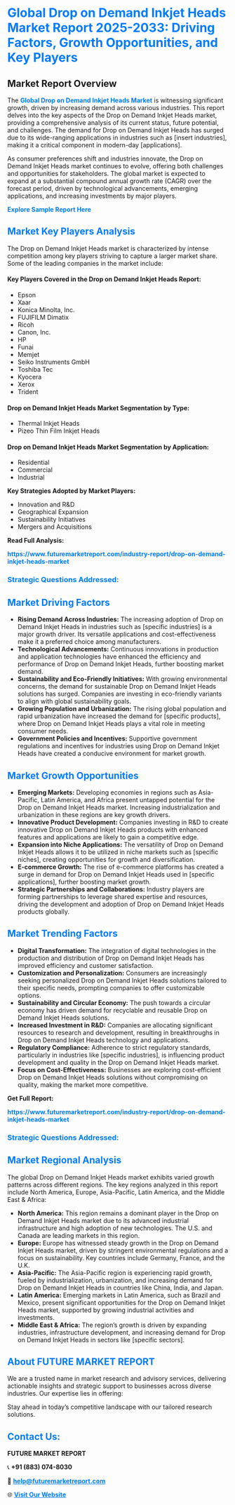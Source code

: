 <h1 style="color: #007BFF;">Global Drop on Demand Inkjet Heads Market Report 2025-2033: Driving Factors, Growth Opportunities, and Key Players</h1>

<section id="overview">
<h2>Market Report Overview</h2>
<p>The <a href="https://www.futuremarketreport.com/industry-report/drop-on-demand-inkjet-heads-market" style="color: #007BFF; text-decoration: none;"><strong>Global Drop on Demand Inkjet Heads Market</strong></a> is witnessing significant growth, driven by increasing demand across various industries. This report delves into the key aspects of the Drop on Demand Inkjet Heads market, providing a comprehensive analysis of its current status, future potential, and challenges. The demand for Drop on Demand Inkjet Heads has surged due to its wide-ranging applications in industries such as [insert industries], making it a critical component in modern-day [applications].</p>
<p>As consumer preferences shift and industries innovate, the Drop on Demand Inkjet Heads market continues to evolve, offering both challenges and opportunities for stakeholders. The global market is expected to expand at a substantial compound annual growth rate (CAGR) over the forecast period, driven by technological advancements, emerging applications, and increasing investments by major players.</p>
</section>

<section id="overview">
<p><a href="https://www.futuremarketreport.com/request-sample/reportId=48738" style="color: #007BFF; text-decoration: none;"><strong>Explore Sample Report Here</strong></a></p>
</section>

<section id="key-players">
<h2 style="color: #007BFF;">Market Key Players Analysis</h2>
<p>The Drop on Demand Inkjet Heads market is characterized by intense competition among key players striving to capture a larger market share. Some of the leading companies in the market include:</p>
<h4>Key Players Covered in the Drop on Demand Inkjet Heads Report:</h4>
<ul><li>Epson</li><li>Xaar</li><li>Konica Minolta, Inc.</li><li>FUJIFILM Dimatix</li><li>Ricoh</li><li>Canon, Inc.</li><li>HP</li><li>Funai</li><li>Memjet</li><li>Seiko Instruments GmbH</li><li>Toshiba Tec</li><li>Kyocera</li><li>Xerox</li><li>Trident</li></ul>
<h4>Drop on Demand Inkjet Heads Market Segmentation by Type:</h4>
<ul><li>Thermal Inkjet Heads</li><li>Pizeo Thin Film Inkjet Heads</li></ul>

<h4>Drop on Demand Inkjet Heads Market Segmentation by Application:</h4>
<ul><li>Residential</li><li>Commercial</li><li>Industrial</li></ul>
<p><strong>Key Strategies Adopted by Market Players:</strong></p>
<ul>
<li>Innovation and R&D</li>
<li>Geographical Expansion</li>
<li>Sustainability Initiatives</li>
<li>Mergers and Acquisitions</li>
</ul>
</section>

<section>
<p><strong>Read Full Analysis: </strong></p><a href="https://www.futuremarketreport.com/industry-report/drop-on-demand-inkjet-heads-market" style="color: #007BFF; text-decoration: none;"><strong>https://www.futuremarketreport.com/industry-report/drop-on-demand-inkjet-heads-market</strong></a>
<h3 style="color: #007BFF;">Strategic Questions Addressed:</h3>
</section>

<section id="driving-factors">
<h2 style="color: #007BFF;">Market Driving Factors</h2>
<ul>
<li><strong>Rising Demand Across Industries:</strong> The increasing adoption of Drop on Demand Inkjet Heads in industries such as [specific industries] is a major growth driver. Its versatile applications and cost-effectiveness make it a preferred choice among manufacturers.</li>
<li><strong>Technological Advancements:</strong> Continuous innovations in production and application technologies have enhanced the efficiency and performance of Drop on Demand Inkjet Heads, further boosting market demand.</li>
<li><strong>Sustainability and Eco-Friendly Initiatives:</strong> With growing environmental concerns, the demand for sustainable Drop on Demand Inkjet Heads solutions has surged. Companies are investing in eco-friendly variants to align with global sustainability goals.</li>
<li><strong>Growing Population and Urbanization:</strong> The rising global population and rapid urbanization have increased the demand for [specific products], where Drop on Demand Inkjet Heads plays a vital role in meeting consumer needs.</li>
<li><strong>Government Policies and Incentives:</strong> Supportive government regulations and incentives for industries using Drop on Demand Inkjet Heads have created a conducive environment for market growth.</li>
</ul>
</section>

<section id="growth-opportunities">
<h2 style="color: #007BFF;">Market Growth Opportunities</h2>
<ul>
<li><strong>Emerging Markets:</strong> Developing economies in regions such as Asia-Pacific, Latin America, and Africa present untapped potential for the Drop on Demand Inkjet Heads market. Increasing industrialization and urbanization in these regions are key growth drivers.</li>
<li><strong>Innovative Product Development:</strong> Companies investing in R&D to create innovative Drop on Demand Inkjet Heads products with enhanced features and applications are likely to gain a competitive edge.</li>
<li><strong>Expansion into Niche Applications:</strong> The versatility of Drop on Demand Inkjet Heads allows it to be utilized in niche markets such as [specific niches], creating opportunities for growth and diversification.</li>
<li><strong>E-commerce Growth:</strong> The rise of e-commerce platforms has created a surge in demand for Drop on Demand Inkjet Heads used in [specific applications], further boosting market growth.</li>
<li><strong>Strategic Partnerships and Collaborations:</strong> Industry players are forming partnerships to leverage shared expertise and resources, driving the development and adoption of Drop on Demand Inkjet Heads products globally.</li>
</ul>
</section>

<section id="trending-factors">
<h2 style="color: #007BFF;">Market Trending Factors</h2>
<ul>
<li><strong>Digital Transformation:</strong> The integration of digital technologies in the production and distribution of Drop on Demand Inkjet Heads has improved efficiency and customer satisfaction.</li>
<li><strong>Customization and Personalization:</strong> Consumers are increasingly seeking personalized Drop on Demand Inkjet Heads solutions tailored to their specific needs, prompting companies to offer customizable options.</li>
<li><strong>Sustainability and Circular Economy:</strong> The push towards a circular economy has driven demand for recyclable and reusable Drop on Demand Inkjet Heads solutions.</li>
<li><strong>Increased Investment in R&D:</strong> Companies are allocating significant resources to research and development, resulting in breakthroughs in Drop on Demand Inkjet Heads technology and applications.</li>
<li><strong>Regulatory Compliance:</strong> Adherence to strict regulatory standards, particularly in industries like [specific industries], is influencing product development and quality in the Drop on Demand Inkjet Heads market.</li>
<li><strong>Focus on Cost-Effectiveness:</strong> Businesses are exploring cost-efficient Drop on Demand Inkjet Heads solutions without compromising on quality, making the market more competitive.</li>
</ul>
</section>

<section>
<p><strong>Get Full Report: </strong></p><a href="https://www.futuremarketreport.com/industry-report/drop-on-demand-inkjet-heads-market" style="color: #007BFF; text-decoration: none;"><strong>https://www.futuremarketreport.com/industry-report/drop-on-demand-inkjet-heads-market</strong></a>
<h3 style="color: #007BFF;">Strategic Questions Addressed:</h3>
</section>


<section id="regional-analysis">
<h2 style="color: #007BFF;">Market Regional Analysis</h2>
<p>The global Drop on Demand Inkjet Heads market exhibits varied growth patterns across different regions. The key regions analyzed in this report include North America, Europe, Asia-Pacific, Latin America, and the Middle East & Africa:</p>
<ul>
<li><strong>North America:</strong> This region remains a dominant player in the Drop on Demand Inkjet Heads market due to its advanced industrial infrastructure and high adoption of new technologies. The U.S. and Canada are leading markets in this region.</li>
<li><strong>Europe:</strong> Europe has witnessed steady growth in the Drop on Demand Inkjet Heads market, driven by stringent environmental regulations and a focus on sustainability. Key countries include Germany, France, and the U.K.</li>
<li><strong>Asia-Pacific:</strong> The Asia-Pacific region is experiencing rapid growth, fueled by industrialization, urbanization, and increasing demand for Drop on Demand Inkjet Heads in countries like China, India, and Japan.</li>
<li><strong>Latin America:</strong> Emerging markets in Latin America, such as Brazil and Mexico, present significant opportunities for the Drop on Demand Inkjet Heads market, supported by growing industrial activities and investments.</li>
<li><strong>Middle East & Africa:</strong> The region’s growth is driven by expanding industries, infrastructure development, and increasing demand for Drop on Demand Inkjet Heads in sectors like [specific sectors].</li>
</ul>
</section>

<footer>
<h2 style="color: #007BFF;">About FUTURE MARKET REPORT</h2>
<p>We are a trusted name in market research and advisory services, delivering actionable insights and strategic support to businesses across diverse industries. Our expertise lies in offering:</p>

<p>Stay ahead in today’s competitive landscape with our tailored research solutions.</p>

<h2 style="color: #007BFF;">Contact Us:</h2>
<p><strong>FUTURE MARKET REPORT</strong></p>
<p>📞 <strong>+91 (883) 074-8030</strong></p>
<p>📧 <strong><a href="mailto:help@futuremarketreport.com" style="color: #007BFF;">help@futuremarketreport.com</a></strong></p>
<p>🌐 <strong><a href="https://www.futuremarketreport.com/" style="color: #007BFF;">Visit Our Website</a></strong></p>
</footer>